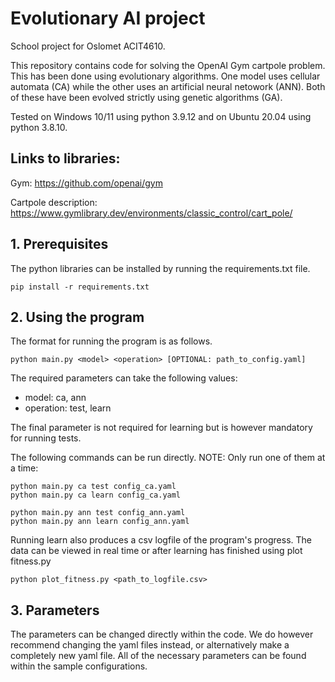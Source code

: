 # Evolutionary AI project

School project for Oslomet ACIT4610.

This repository contains code for solving the OpenAI Gym cartpole problem.
This has been done using evolutionary algorithms. One model uses cellular automata (CA) while the other uses an artificial neural netowork (ANN). Both of these have been evolved strictly using genetic algorithms (GA).

Tested on Windows 10/11 using python 3.9.12 and on Ubuntu 20.04 using python 3.8.10.

## Links to libraries:

Gym: https://github.com/openai/gym

Cartpole description: https://www.gymlibrary.dev/environments/classic_control/cart_pole/


## 1. Prerequisites

The python libraries can be installed by running the requirements.txt file.

`pip install -r requirements.txt`

## 2. Using the program

The format for running the program is as follows.

`python main.py <model> <operation> [OPTIONAL: path_to_config.yaml]`

The required parameters can take the following values:
 - model: ca, ann
 - operation: test, learn

The final parameter is not required for learning but is however mandatory for running tests.

The following commands can be run directly. NOTE: Only run one of them at a time:
```
python main.py ca test config_ca.yaml
python main.py ca learn config_ca.yaml

python main.py ann test config_ann.yaml
python main.py ann learn config_ann.yaml
```

Running learn also produces a csv logfile of the program's progress. The data can be viewed in real time or after learning has finished using plot fitness.py
```
python plot_fitness.py <path_to_logfile.csv>
```


## 3. Parameters

The parameters can be changed directly within the code. We do however recommend changing the yaml files instead, or alternatively make a completely new yaml file. All of the necessary parameters can be found within the sample configurations.